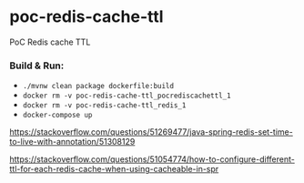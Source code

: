 # poc-redis-cache-ttl
PoC Redis cache TTL

### Build & Run:
+ `./mvnw clean package dockerfile:build`
+ `docker rm -v poc-redis-cache-ttl_pocrediscachettl_1`
+ `docker rm -v poc-redis-cache-ttl_redis_1`
+ `docker-compose up`

https://stackoverflow.com/questions/51269477/java-spring-redis-set-time-to-live-with-annotation/51308129

https://stackoverflow.com/questions/51054774/how-to-configure-different-ttl-for-each-redis-cache-when-using-cacheable-in-spr
